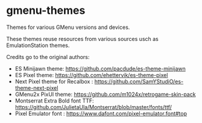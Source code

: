 # gmenu-themes
Themes for various GMenu versions and devices.

These themes reuse resources from various sources usch as EmulationStation themes.

Credits go to the original authors:

- ES Minijawn theme: https://github.com/pacdude/es-theme-minijawn
- ES Pixel theme: https://github.com/ehettervik/es-theme-pixel
- Next Pixel theme for Recalbox : https://github.com/SamYStudiO/es-theme-next-pixel
- GMenu2x PixUI theme: https://github.com/m1024x/retrogame-skin-pack
- Montserrat Extra Bold font TTF: https://github.com/JulietaUla/Montserrat/blob/master/fonts/ttf/
- Pixel Emulator font : https://www.dafont.com/pixel-emulator.font#top

